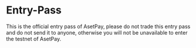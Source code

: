 # Entry-Pass
This is the official entry pass of AsetPay, please do not trade this entry pass and do not send it to anyone, otherwise you will not be unavailable to enter the testnet of AsetPay.
